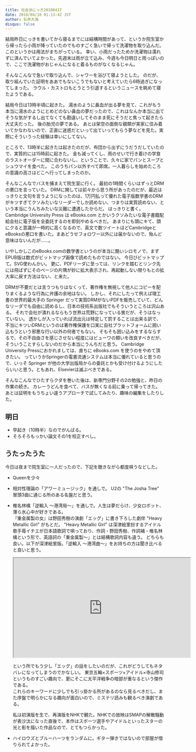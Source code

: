 ```yaml
---
title: 社会派にっき20180417
date: 2018/04/18 01:13:42 JST
author: 石井大海
disqus: false
---
```


結局昨日にっきを書いてから寝るまでには結構時間があって、というか院生室から帰ったら小雨が降っていたのでものすごく急いで帰って洗濯物を取り込んだ。このというかは用法がまちがっている。
幸い、小雨だったためか洗濯物は濡れずに済んでいてよかった。先週末は雨が立て込み、今週も今日明日と雨っぽいので、ここで洗濯物がおじゃんになると着るものがなくなるじゃん。

そんなこんなで急いで取り込んで、シャワーを浴びて寝ようとした。
のだが、取り組んでいた証明をああでもないこうでもないと考えていたら6時過ぎになってしまった。
ラウル・カストロもとうとう引退するというニュースを眺めて寝たようである。

結局今日は13時半頃に起きた。
湯水のように鼻血が出る夢を見て、これがもう本当に湯水のようにとめどのない鼻血の夢だったので、これはなんか本当に出てそうな気がするし出てなくても勘違いしてそのまま死にそうだと焦って起きたら大丈夫だった。
後の胎児の夢である。
あとは架空の面倒な親類が実家に住み着いてかなわないので、正直に迷惑だといって出ていってもらう夢などを見た。実際にそういうった経験は幸いにしてない。

ところで、13時半に起きたは起きたのだが、布団から出ずにうだうだしていたので、実質的には15時前に起きた。
金も減ってくし、雨のせいで行き着けの学食のラストオーダーに間に合わないし、ということで、久々に家でパンとスープとシュウマイを食べた。
このうちパン以外すべて即席。一人暮らしを始めたころの意識の高さはどこへ行ってしまったのか。

そんなこんなでバスを捕まえて院生室に行く。
最初の1時間くらいはずっとDRMの悪口を言っていた。
DRMに関しては前々から思う所があったのだが、最近はっきりと文句を言うようになったのは、1万円払って優れた電子版数学書のDRMがキツすぎてクソみたいなリーダーでしか読めない、つまりは実質読めない、という本当にうんちみたいな災難に遭遇したからだ。
はっきりと書く。Cambridge University Press は eBooks.com とかいうクソみたいな電子書籍配給会社に電子版を全委託するのを即刻やめるべきだ。
あまりにも頭にキて、頭にクると意識が一時的に高くなるので、英文で数ツイートほどCambridgeとeBooksの悪口を書いた。まあどうせフォロワー以外には届かないので、殆んど意味はないんだが……。

いやしかしこのeBooks.comの数学書というのが本当に酷いシロモノで、まずEPUB版は数式がビットマップ画像で読めたものではない。
今日びビットマップて。SVG使わんかい。
更に、PDFリーダに至っては、リンクを踏むとリンク先には飛ばずにそのページの片隅が妙に拡大表示され、再起動しない限りもとの拡大率に戻す方法はない、と来た。

DRMが不要だとは言うつもりはなくって、著作権を無視して他人にコピーを配りまくるような行為に弁護の余地はない。
しかし、それにしたって例えば理工書の世界的最大手の Springer だって実質DRMがないPDFを販売していて、どんなリーダでも自由に読めるし、日本の技術系出版社でもそういうところは沢山ある。
それで会社が潰れるならもう世界は荒野になっている筈だが、そうはなっていない。
透かしが入っていれば流出元は特定して罰することは出来る訳で、不当にキツいDRMというのは著作権保護を口実に自社プラットフォームに囲い込もうという邪悪な行い以外の何者でもない。
そもそも囲い込みをするならするで、その不自由さを感じさせない程度にはビューワの類いを改良すべきだが、そういうことすらしないのだから本当にうんちだと思う。
Cambridge University Pressにおかれましては、直ちに eBooks.com を使うのをやめて頂きたい。
っていうかSpringerの電書流通システムは本当に優れていると思うので、いっそ Springer が他の大学出版局からの委託とかも受け付けるようにしたらいいと思う。ともあれ、Elsevierは滅ぶべきである。

そんなこんなでひたすらクダを巻いた後は、新専門分野その2の勉強と、昨日の作業の続き。
カレーうどんを食べて、バスが無くなる前に乗って帰ってきた。
あとは証明をもうちょい違うアプローチで試してみたり、趣味の編集をしたりした。

## 明日
* 早起き（10時半）なのでがんばる。
* そろそろもっかい論文その1を校正すべし。

## うたったうた
今日は夜まで院生室に一人だったので、下記を聴きながら都度唄うなどした。

* Queenを少々
* 相対性理論の「アワーミュージック」を通しで。
  U2の "The Josha Tree" 冒頭3曲に通じる所のある名盤だと思う。
* 椎名林檎「逆輸入 〜港湾局〜」を通しで。人生は夢だらけ、少女ロボット、薄ら氷心中が好きである。  
  『重金属製の女』は野田秀樹の演劇「エッグ」に書き下ろした劇伴 "Heavy Metallic Girl" がもとだ。
  "Heavy Metallic Girl" は深津絵里扮するアイドル歌手苺イチエが日本語歌詞で唄っており、作詞・野田秀樹、作詞補・椎名林檎という形で、英語詞の「重金属製〜」とは結構歌詞内容も違う。
  どちらも良い。以下が深津絵里版。「逆輸入 〜港湾曲〜」をお持ちの方は聞き比べると良いと思う。

  <div class="embed-responsive embed-responsive-16by9"><iframe width="560" height="315" src="https://www.youtube.com/embed/GM1MRdGirRA" class="embed-responsive" allow="autoplay; encrypted-media" allowfullscreen></iframe></div>

  という所でもう少し「エッグ」の話をしたいのだが、これがどうしてもネタバレになってしまうのでかなしい。
  東京五輪×スポーツ×アイドル×寺山修司というものすごい趣向で、更にそこに太平洋戦争の暗部が重なるという傑作である。  
  これらのキーワードに少しでも引っ掛かる所があるのなら見るべきだし、また序盤で明らかになる趣向が面白いので、ミステリ読みも観るべき演劇である。

  私は初演版を生で、再演版をNHKで観た。NHKでの放映はSMAPの解散騒動が表沙汰になった直後で、本作はスポーツ選手やアイドルといったスターの光と影を描いた作品なので、とてもつらかった。
* ハイロウズとブルーハーツをランダムに。ギター弾きではないので部屋が借りられてよかった。

